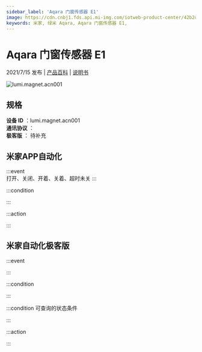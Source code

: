 ```yaml
---
sidebar_label: 'Aqara 门窗传感器 E1'
image: https://cdn.cnbj1.fds.api.mi-img.com/iotweb-product-center/42b2dfe8933da6251fb359a580046fa7_developer_1552375987z9trmz4q.png?GalaxyAccessKeyId=AKVGLQWBOVIRQ3XLEW&Expires=9223372036854775807&Signature=LqaHB7F06FBaxeA3fNJATKZpf4I=
keywords: 米家, 绿米 Aqara, Aqara 门窗传感器 E1, 
---
```

# Aqara 门窗传感器 E1

2021/7/15 发布 | [产品百科](https://home.mi.com/webapp/content/baike/product/index.html?model=lumi.magnet.acn001/) | [说明书](https://home.mi.com/views/introduction.html?model=lumi.magnet.acn001&region=cn)

![lumi.magnet.acn001](https://cdn.cnbj1.fds.api.mi-img.com/iotweb-product-center/42b2dfe8933da6251fb359a580046fa7_developer_1552375987z9trmz4q.png?GalaxyAccessKeyId=AKVGLQWBOVIRQ3XLEW&Expires=9223372036854775807&Signature=LqaHB7F06FBaxeA3fNJATKZpf4I=)

## 规格  
> 
**设备 ID** ：lumi.magnet.acn001  
**通讯协议** ：  
**极客版**  ： 待补充 


## 米家APP自动化  

:::event  
打开、关闭、开着、关着、超时未关
:::

:::condition  

:::

:::action   

:::

## 米家自动化极客版  

:::event  

:::

:::condition  

:::

:::condition 可查询的状态条件  

:::

:::action  

:::

        
